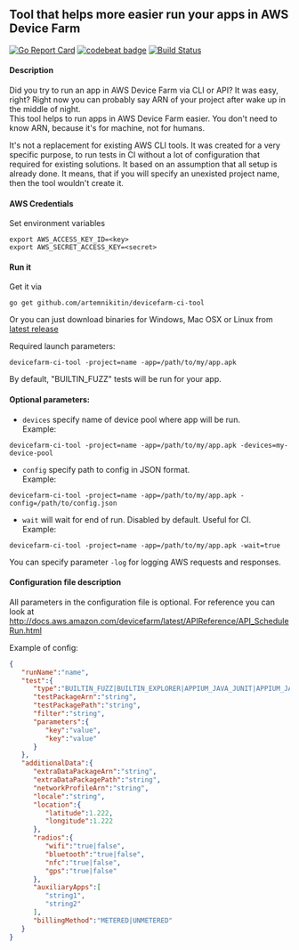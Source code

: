 ## Tool that helps more easier run your apps in AWS Device Farm
[![Go Report Card](https://goreportcard.com/badge/github.com/artemnikitin/devicefarm-ci-tool)](https://goreportcard.com/report/github.com/artemnikitin/devicefarm-ci-tool)  [![codebeat badge](https://codebeat.co/badges/681739e3-a860-404c-a99d-3b02a98606fb)](https://codebeat.co/projects/github-com-artemnikitin-devicefarm-ci-tool)  [![Build Status](https://travis-ci.org/artemnikitin/devicefarm-ci-tool.svg?branch=master)](https://travis-ci.org/artemnikitin/devicefarm-ci-tool)     
#### Description
Did you try to run an app in AWS Device Farm via CLI or API? It was easy, right? Right now you can probably say ARN of your project after wake up in the middle of night.    
This tool helps to run apps in AWS Device Farm easier. You don't need to know ARN, because it's for machine, not for humans.

It's not a replacement for existing AWS CLI tools. It was created for a very specific purpose, to run tests in CI without a lot of configuration that required for existing solutions. It based on an assumption that all setup is already done. It means, that if you will specify an unexisted project name, then the tool wouldn't create it.   

#### AWS Credentials

Set environment variables     
```
export AWS_ACCESS_KEY_ID=<key>    
export AWS_SECRET_ACCESS_KEY=<secret>
```     

#### Run it
Get it via    
``` 
go get github.com/artemnikitin/devicefarm-ci-tool 
``` 

Or you can just download binaries for Windows, Mac OSX or Linux from [latest release](https://github.com/artemnikitin/devicefarm-ci-tool/releases)   
   
Required launch parameters:   
```
devicefarm-ci-tool -project=name -app=/path/to/my/app.apk
```
By default, "BUILTIN_FUZZ" tests will be run for your app.

#### Optional parameters:   
- ```devices``` specify name of device pool where app will be run.      
Example:   
``` 
devicefarm-ci-tool -project=name -app=/path/to/my/app.apk -devices=my-device-pool
```   
- ```config``` specify path to config in JSON format.      
Example:   
``` 
devicefarm-ci-tool -project=name -app=/path/to/my/app.apk -config=/path/to/config.json
```   
- ```wait``` will wait for end of run. Disabled by default. Useful for CI.     
Example:   
``` 
devicefarm-ci-tool -project=name -app=/path/to/my/app.apk -wait=true
```   

You can specify parameter ```-log``` for logging AWS requests and responses.

#### Configuration file description
All parameters in the configuration file is optional. For reference you can look at http://docs.aws.amazon.com/devicefarm/latest/APIReference/API_ScheduleRun.html  

Example of config:
```json
{
   "runName":"name",
   "test":{
      "type":"BUILTIN_FUZZ|BUILTIN_EXPLORER|APPIUM_JAVA_JUNIT|APPIUM_JAVA_TESTNG|APPIUM_PYTHON|APPIUM_WEB_JAVA_JUNIT|APPIUM_WEB_JAVA_TESTNG|APPIUM_WEB_PYTHON|CALABASH|INSTRUMENTATION|UIAUTOMATION|UIAUTOMATOR|XCTEST",
      "testPackageArn":"string",
      "testPackagePath":"string",
      "filter":"string",
      "parameters":{
         "key":"value",
         "key":"value"
      }
   },
   "additionalData":{
      "extraDataPackageArn":"string",
      "extraDataPackagePath":"string",
      "networkProfileArn":"string",
      "locale":"string",
      "location":{
         "latitude":1.222,
         "longitude":1.222
      },
      "radios":{
         "wifi":"true|false",
         "bluetooth":"true|false",
         "nfc":"true|false",
         "gps":"true|false"
      },
      "auxiliaryApps":[
         "string1",
         "string2"
      ],
      "billingMethod":"METERED|UNMETERED"
   }
}
```
